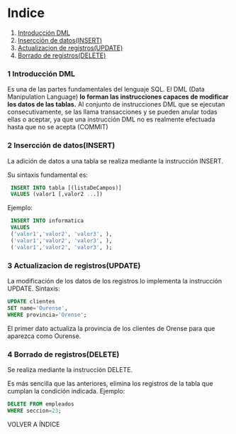 # Indice

1. [Introducción DML](#1)
2. [Insercción de datos(INSERT)](#2)
3. [Actualizacion de registros(UPDATE)](#3)
4. [Borrado de registros(DELETE)](#4)
	
### 1 Introducción DML <a name="1"></a>

Es una de las partes fundamentales del lenguaje SQL. El DML (Data Manipulation Language) __lo forman las instrucciones capaces de modificar los datos de las tablas.__ Al conjunto de instrucciones DML que se ejecutan consecutivamente, se las llama transacciones y se pueden anular todas ellas o aceptar, ya que una instrucción DML no es realmente efectuada hasta que no se acepta (COMMIT)

### 2 Insercción de datos(INSERT) <a name="2"></a>

La adición de datos a una tabla se realiza mediante la instrucción INSERT. 

  Su sintaxis fundamental es:
  
 ~~~SQL
  INSERT INTO tabla [(listaDeCampos)]
  VALUES (valor1 [,valor2 ...])
~~~
Ejemplo:

 ~~~SQL
  INSERT INTO informatica
  VALUES 
  ('valor1','valor2', 'valor3', ),
  ('valor1','valor2', 'valor3', ),
  ('valor1','valor2', 'valor3', );
~~~

### 3 Actualizacion de registros(UPDATE) <a name="3"></a>

La modificación de los datos de los registros lo implementa la instrucción UPDATE. 
Sintaxis:

 ~~~SQL
UPDATE clientes
SET name='Ourense',
WHERE provincia='Orense';
~~~
El primer dato actualiza la provincia de los clientes de Orense para que aparezca
como Ourense. 

### 4 Borrado de registros(DELETE) <a name="4"></a>

Se realiza mediante la instrucción DELETE.

Es más sencilla que las anteriores, elimina los registros de la tabla que cumplan
la condición indicada. Ejemplo:

 ~~~SQL
DELETE FROM empleados
WHERE seccion=23;
 ~~~
 
 
 VOLVER A ÍNDICE <a name="1"></a>

